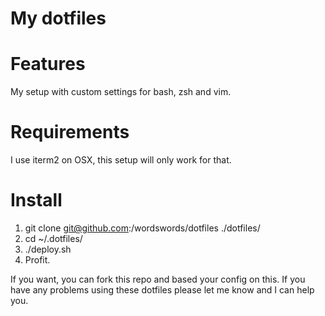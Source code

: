 # My dotfiles

# Features

My setup with custom settings for bash, zsh and vim.

# Requirements

I use iterm2 on OSX, this setup will only work for that.

# Install

1. git clone git@github.com:/wordswords/dotfiles ./dotfiles/
2. cd ~/.dotfiles/
3. ./deploy.sh
4. Profit.

If you want, you can fork this repo and based your config on this. If you have any problems using these dotfiles please let me know and I can help you.


